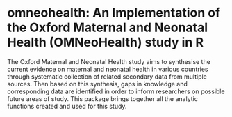 
<!-- README.md is generated from README.Rmd. Please edit that file -->

# omneohealth: An Implementation of the Oxford Maternal and Neonatal Health (OMNeoHealth) study in R

The Oxford Maternal and Neonatal Health study aims to synthesise the
current evidence on maternal and neonatal health in various countries
through systematic collection of related secondary data from multiple
sources. Then based on this synthesis, gaps in knowledge and
corresponding data are identified in order to inform researchers on
possible future areas of study. This package brings together all the
analytic functions created and used for this study.
